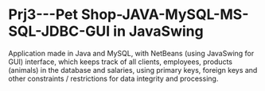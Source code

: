 # Prj3---Pet Shop-JAVA-MySQL-MS-SQL-JDBC-GUI in JavaSwing

Application made in Java and MySQL, with NetBeans (using JavaSwing for GUI) interface, which keeps track of all clients, employees, products (animals) in the database and salaries, using primary keys, foreign keys and other constraints / restrictions for data integrity and processing.
